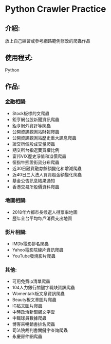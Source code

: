 # Python Crawler Practice
## 介紹:
放上自己練習或參考網路範例修改的爬蟲作品
## 使用程式:
Python
## 作品:
### 金融相關:
* Stock板標的文爬蟲
* 鉅亨網台股新聞資訊爬蟲
* 鉅亨網外資評等爬蟲
* 公開資訊觀測站財報爬蟲
* 公開資訊觀測站歷史重大訊息爬蟲
* 證交所個股成交量爬蟲
* 期交所台指選賣買權比例
* 富邦VIX歷史淨值和溢價爬蟲
* 恒指牛熊證街貨分布爬蟲
* 近30日融資融劵餘額變化和增減爬蟲
* 近40日三大法人買賣超金額變化爬蟲
* 基金公告訊息結果通知
* 香港交易所股價資料爬蟲
### 地圖相關:
* 2018年六都市長候選人得票率地圖
* 歷年全台平均每戶消費支出地圖
### 影片相關:
* IMDb電影排名爬蟲
* Yahoo電影院線片資訊爬蟲
* YouTube發燒影片爬蟲
### 其他:
* 可用免費ip清單爬蟲
* 104人力銀行關鍵字職缺資訊爬蟲
* Womentalk板文章資訊爬蟲
* Beauty板文章圖片爬蟲
* IG貼文圖片爬蟲
* 中時政治新聞網文字雲
* 中職球員數據爬蟲
* 博客來暢銷書排名爬蟲
* 司法院裁判書關鍵字查詢爬蟲
* 永慶房仲網爬蟲


